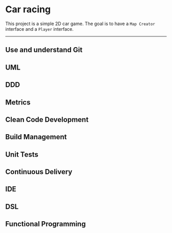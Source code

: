 # Car racing

This project is a simple 2D car game. The goal is to have a `Map Creator` interface and a `Player` interface. 

---
## Use and understand Git

## UML

## DDD

## Metrics

## Clean Code Development

## Build Management

## Unit Tests

## Continuous Delivery

## IDE

## DSL

## Functional Programming

